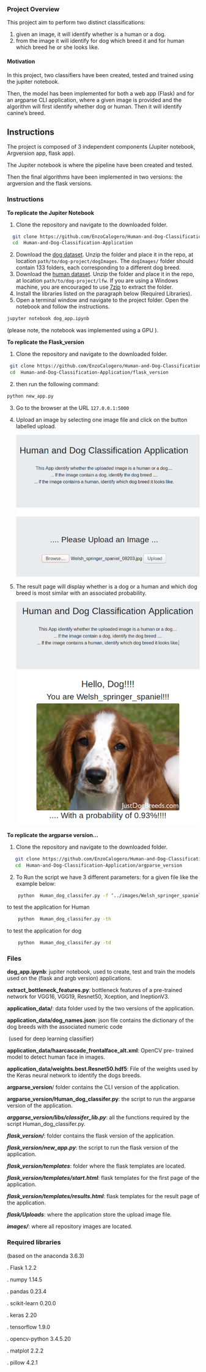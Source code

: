 ###  Project Overview

  

 This project aim to perform two distinct classifications:

1.  given an image, it will identify whether is a human or a dog.  
2.  from the image it will identify for dog which breed it  and for human which breed he or she looks like.

####    Motivation

  In this project,  two classifiers have been created, tested and trained using the jupiter notebook.

Then, the model has been implemented for both a web app (Flask) and for an argparse CLI application, where a given image is provided and the algorithm will first identify whether dog or human. Then it will identify canine’s breed.  



##  **Instructions**

The project is composed of 3 independent components (Jupiter notebook, Argversion  app, flask app).

The Jupiter notebook is where the pipeline have been created and tested.


Then the final  algorithms have been implemented in two versions:  the argversion and the flask versions.


### **Instructions**

  **To replicate the Jupiter Notebook**

1. Clone the repository and navigate to the downloaded folder.
 ```bash
   git clone https://github.com/EnzoCalogero/Human-and-Dog-Classification-Application.git
   cd  Human-and-Dog-Classification-Application
 ```

2. Download the [dog dataset](https://s3-us-west-1.amazonaws.com/udacity-aind/dog-project/dogImages.zip). 	Unzip the folder and place it in the repo, at 	location `path/to/dog-project/dogImages`. 	The `dogImages/` folder 	should contain 133 folders, each corresponding to a different dog breed.
3. Download the [human dataset](http://vis-www.cs.umass.edu/lfw/lfw.tgz). 	Unzip the folder and place it in the repo, at location `path/to/dog-project/lfw`. If you are using a Windows machine, you are encouraged to use [7zip](http://www.7-zip.org/) to extract the folder.
4. Install the libraries listed on the paragraph below (Required Libraries).
5. Open a terminal window and navigate to the project folder. Open the notebook and follow the instructions.

```bash
jupyter notebook dog_app.ipynb
```

(please note,  the notebook was implemented using a GPU ).



**To replicate the Flask_version**

1. Clone the repository and navigate to the downloaded folder.

```bash
 git clone https://github.com/EnzoCalogero/Human-and-Dog-Classification-Application.git
 cd  Human-and-Dog-Classification-Application/flask_version
```

2. then run the following command:
  ```bash
  python new_app.py
  ```

3. Go to the browser at the URL ```127.0.0.1:5000```

4. Upload an image by selecting one image file and click on the button labelled upload.

   ![first page flask](/images/flask_first_b.png)

5. The result page will display whether is a dog or a human and which dog breed is most similar with an associated probability.

   ![result Page Flask](/images/flask_second.png)

**To replicate the argparse version...**

1. Clone the repository and navigate to the downloaded folder.
```bash
   git clone https://github.com/EnzoCalogero/Human-and-Dog-Classification-Application.git
   cd  Human-and-Dog-Classification-Application/argparse_version
```

2. To Run the script we have 3 different parameters:
    for a given file like the example below:
```bash
	python  Human_dog_classifer.py -f ‘../images/Welsh_springer_spaniel_08203.jpg’
```

to test the application for Human 
```bash
	python  Human_dog_classifer.py -th
```
to test the application for dog 
```bash
	python  Human_dog_classifer.py -td
```

### **Files**

**dog_app.ipynb**: jupiter notebook, used to create, test and train the models used on the (flask and argb version) applications.

**extract_bottleneck_features.py**: bottleneck features of a pre-trained network for VGG16, VGG19, Resnet50, Xception, and IneptionV3.

**application_data/**:  data folder used by the two versions of the application.

**application_data/dog_names.json**: json file contains the dictionary of the dog breeds with the associated numeric code

​		(used for deep learning classifier)  

**application_data/haarcascade_frontalface_alt.xml**: OpenCV pre- trained model to detect human face in images.

**application_data/weights.best.Resnet50.hdf5**:  File of the weights used by the Keras neural network to identify the  dogs breeds.

**argparse_version**/ folder contains the CLI version of the application.

**argparse_version/Human_dog_classifer.py**: the script to run the argparse version of the application.

***arggarse_version/libs/classifer_lib.py***: all the functions required by the script  Human_dog_classifer.py.

***flask_version/***: folder contains the flask version of the application.

***flask_version/new_app.py***: the script to run the flask version of the application.

***flask_version/templates***: folder where the flask templates are located.

***flask_version/templates/start.html***: flask templates for the first page of the application.

***flask_version/templates/results.html***: flask templates for the result page of the application.

***flask/Uploads***: where the application store the upload image file.

***images/***: where all repository images are located.



### Required libraries
(based on the anaconda 3.6.3)

. Flask 1.2.2

. numpy 1.14.5

. pandas 0.23.4

. scikit-learn 0.20.0

. keras 2.20

. tensorflow 1.9.0

. opencv-python 3.4.5.20

. matplot 2.2.2

. pillow 4.2.1
